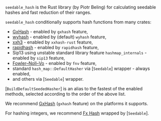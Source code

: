 `seedable_hash` is the Rust library (by Piotr Beling) for calculating seedable hashes and fast reduction of their ranges.

`seedable_hash` conditionally supports hash functions from many crates:
- [GxHash](https://crates.io/crates/gxhash) - enabled by `gxhash` feature,
- [wyhash](https://crates.io/crates/wyhash) - enabled by (default) `wyhash` feature,
- [xxh3](https://crates.io/crates/xxhash-rust) - enabled by `xxhash-rust` feature,
- [rapidhash](https://crates.io/crates/rapidhash) - enabled by `rapidhash` feature,
- Sip13 using unstable standard library feature `hashmap_internals` - enabled by `sip13` feature,
- [Fowler–Noll–Vo](https://crates.io/crates/fnv) - enabled by `fnv` feature,
- standard `hash_map::DefaultHasher` via [`Seedable`] wrapper - always enabled,
- and others via [`Seedable`] wrapper.

[`BuildDefaultSeededHasher`] is an alias to the fastest of the enabled methods, selected according to the order of the above list.

We recommend [GxHash](https://crates.io/crates/gxhash) (`gxhash` feature) on the platforms it supports.

For hashing integers, we recommend [Fx Hash](https://crates.io/crates/fxhash) wrapped by [`Seedable`].